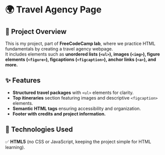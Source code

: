 # 🌍 Travel Agency Page  

## 📌 Project Overview  
This is my project, part of **FreeCodeCamp lab**, where we practice HTML fundamentals by creating a travel agency webpage.  
It includes elements such as **unordered lists (`<ul>`), images (`<img>`), figure elements (`<figure>`), figcaptions (`<figcaption>`), anchor links (`<a>`), and more.**  

## ✨ Features  
- **Structured travel packages** with `<ul>` elements for clarity.  
- **Top itineraries** section featuring images and descriptive `<figcaption>` elements.  
- **Semantic HTML tags** ensuring accessibility and organization.  
- **Footer with credits and project information.**  

## 🔧 Technologies Used  
✅ **HTML5** (no CSS or JavaScript, keeping the project simple for HTML learning).  
